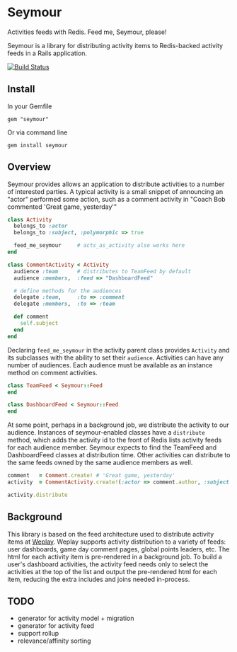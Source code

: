 # Seymour

Activities feeds with Redis. Feed me, Seymour, please!

Seymour is a library for distributing activity items to Redis-backed activity feeds
in a Rails application.

[![Build Status](https://secure.travis-ci.org/rossta/seymour.png)](http://travis-ci.org/rossta/seymour)


## Install

In your Gemfile

    gem "seymour"

Or via command line

    gem install seymour


## Overview

Seymour provides allows an application to distribute activities to a number of interested parties. A typical activity is a small snippet of announcing an "actor" performed some action, such as a comment activity in "Coach Bob commented 'Great game, yesterday'"

``` ruby
class Activity
  belongs_to :actor
  belongs_to :subject, :polymorphic => true

  feed_me_seymour     # acts_as_activity also works here
end

class CommentActivity < Activity
  audience :team      # distributes to TeamFeed by default
  audience :members,  :feed => "DashboardFeed"

  # define methods for the audiences
  delegate :team,     :to => :comment
  delegate :members,  :to => :team

  def comment
    self.subject
  end
end
```

Declaring `feed_me_seymour` in the activity parent class provides `Activity` and its subclasses with the ability to set their `audience`. Activities can have any number of audiences. Each audience must be available as an instance method on comment activities.

``` ruby
class TeamFeed < Seymour::Feed
end

class DashboardFeed < Seymour::Feed
end

```

At some point, perhaps in a background job, we distribute the activity to our audience. Instances of seymour-enabled classes have a `distribute` method, which adds the activity id to the front of Redis lists activity feeds for each audience member. Seymour expects to find the TeamFeed and DashboardFeed classes at distribution time. Other activities can distribute to the same feeds owned by the same audience members as well.

``` ruby
comment   = Comment.create! # 'Great game, yesterday'
activity  = CommentActivity.create!(:actor => comment.author, :subject => comment)

activity.distribute
```

## Background

This library is based on the feed architecture used to distribute activity items at [Weplay](http://weplay.com). Weplay supports activity distribution to a variety of feeds: user dashboards, game day comment pages, global points leaders, etc. The html for each activity item is pre-rendered in a background job. To build a user's dashboard activities, the activity feed needs only to select the activities at the top of the list and output the pre-rendered html for each item, reducing the extra includes and joins needed in-process.

## TODO

* generator for activity model + migration
* generator for activity feed
* support rollup
* relevance/affinity sorting